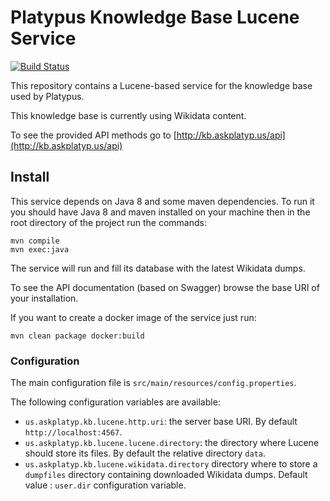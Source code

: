 Platypus Knowledge Base Lucene Service
======================================

[![Build Status](https://travis-ci.org/askplatypus/platypus-kb-lucene.svg?branch=master)](https://travis-ci.org/askplatypus/platypus-kb-lucene)

This repository contains a Lucene-based service for the knowledge base used by Platypus.

This knowledge base is currently using Wikidata content.

To see the provided API methods go to [http://kb.askplatyp.us/api](http://kb.askplatyp.us/api)

## Install

This service depends on Java 8 and some maven dependencies. To run it you should have Java 8 and maven installed on your machine then in the root directory of the project run the commands:
```
mvn compile
mvn exec:java
```

The service will run and fill its database with the latest Wikidata dumps.

To see the API documentation (based on Swagger) browse the base URI of your installation.

If you want to create a docker image of the service just run:
```
mvn clean package docker:build
```

### Configuration

The main configuration file is `src/main/resources/config.properties`.

The following configuration variables are available:

* `us.askplatyp.kb.lucene.http.uri`: the server base URI. By default `http://localhost:4567`.
* `us.askplatyp.kb.lucene.lucene.directory`: the directory where Lucene should store its files. By default the relative directory `data`.
* `us.askplatyp.kb.lucene.wikidata.directory` directory where to store a `dumpfiles` directory containing downloaded Wikidata dumps. Default value : `user.dir` configuration variable.
